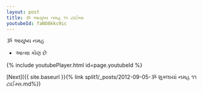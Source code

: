 ```yaml
---
layout: post
title: ૐ આયુષ્ય નમહ ૧૧ ટાઈમ્સ
youtubeId: faNO8kkc9ic
---
```

 
 
 ૐ આયુષ્ય નમહ  
 
 -  આત્મા કોણ છે 
 
  
 
  
 
 
 
 
 
 


{% include youtubePlayer.html id=page.youtubeId %}
 
[Next]({{ site.baseurl }}{% link  split1/_posts/2012-09-05-ૐ શુક્લાયાં નમહ ૧૧ ટાઈમ્સ.md%})
 
